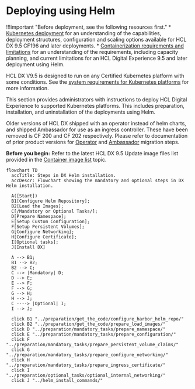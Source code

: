 # Deploying using Helm

!!!important "Before deployment, see the following resources first."
    * [Kubernetes deployment](../../../../get_started/plan_deployment/container_deployment/index.md) for an understanding of the capabilities, deployment structures, configuration and scaling options available for HCL DX 9.5 CF196 and later deployments.
    * [Containerization requirements and limitations](../../../../get_started/plan_deployment/container_deployment/limitations_requirements.md) for an understanding of the requirements, including capacity planning, and current limitations for an HCL Digital Experience 9.5 and later deployment using Helm.

HCL DX V9.5 is designed to run on any Certified Kubernetes platform with some conditions. See the [system requirements for Kubernetes platforms](../../../../get_started/system_requirements/kubernetes/kubernetes-runtime.md) for more information.

This section provides administrators with instructions to deploy HCL Digital Experience to supported Kubernetes platforms. This includes preparation, installation, and uninstallation of the deployments using Helm.

Older versions of HCL DX shipped with an operator instead of helm charts, and shipped Ambassador for use as an ingress controller. These have been removed is CF 200 and CF 202 respectively. Please refer to documentation of prior product versions for [Operator](https://opensource.hcltechsw.com/digital-experience/CF216/deploy_dx/install/container/operator-migration/operator_migration_preparation/) and [Ambassador](https://opensource.hcltechsw.com/digital-experience/CF216/deploy_dx/install/container/haproxy-migration/haproxy-introduction/) migration steps. 

**Before you begin:** Refer to the latest HCL DX 9.5 Update image files list provided in the [Container image list](../image_list.md) topic.

``` mermaid
flowchart TD
  accTitle: Steps in DX Helm installation.
  accDescr: Flowchart showing the mandatory and optional steps in DX Helm installation.

  A([Start])
  B1[Configure Helm Repository];
  B2[Load the Images];
  C[/Mandatory or Optional Tasks/];
  D[Prepare Namespace];
  E[Setup Custom Configuration];
  F[Setup Persistent Volumes];
  G[Configure Networking];
  H[Configure Certificate];
  I[Optional tasks];
  J[Install DX]

  A --> B1;
  B1 --> B2;
  B2 --> C;
  C --> |Mandatory| D;
  D --> E;
  E --> F;
  F --> G;
  G --> H;
  H --> J;
  C ----> |Optional| I;
  I --> J;

  click B1 "../preparation/get_the_code/configure_harbor_helm_repo/"
  click B2 "../preparation/get_the_code/prepare_load_images/"
  click D "../preparation/mandatory_tasks/prepare_namespace/"
  click E "../preparation/mandatory_tasks/prepare_configuration/"
  click F "../preparation/mandatory_tasks/prepare_persistent_volume_claims/"
  click G "../preparation/mandatory_tasks/prepare_configure_networking/"
  click H "../preparation/mandatory_tasks/prepare_ingress_certificate/"
  click I "../preparation/optional_tasks/optional_internal_networking/"
  click J "../helm_install_commands/"





``` 